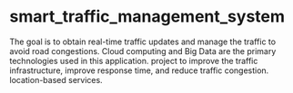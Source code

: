 # smart_traffic_management_system
The goal is to obtain real-time traffic updates and manage the traffic to avoid road congestions. Cloud computing and Big Data are the primary technologies used in this application. project to improve the traffic infrastructure, improve response time, and reduce traffic congestion. location-based services.
